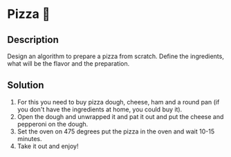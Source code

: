 # Pizza 🍕

## Description

Design an algorithm to prepare a pizza from scratch. Define the ingredients, what will be the flavor and the preparation.

## Solution

1. For this you need to buy pizza dough, cheese, ham and a round pan (if you don't have the ingredients at home, you could buy it).
2. Open the dough and unwrapped it and pat it out and put the cheese and pepperoni on the dough.
3. Set the oven on 475 degrees put the pizza in the oven and wait 10-15 minutes.
4. Take it out and enjoy!
